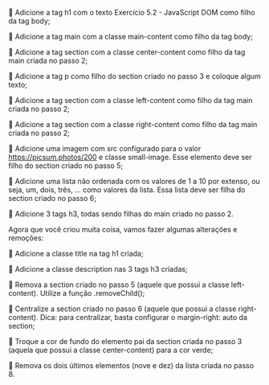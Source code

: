 🚀 Adicione a tag h1 com o texto Exercício 5.2 - JavaScript DOM como filho da tag body;

🚀 Adicione a tag main com a classe main-content como filho da tag body;

🚀 Adicione a tag section com a classe center-content como filho da tag main criada no passo 2;

🚀 Adicione a tag p como filho do section criado no passo 3 e coloque algum texto;

🚀 Adicione a tag section com a classe left-content como filho da tag main criada no passo 2;

🚀 Adicione a tag section com a classe right-content como filho da tag main criada no passo 2;

🚀 Adicione uma imagem com src configurado para o valor https://picsum.photos/200 e classe small-image. Esse elemento deve ser filho do section criado no passo 5;

🚀 Adicione uma lista não ordenada com os valores de 1 a 10 por extenso, ou seja, um, dois, três, ... como valores da lista. Essa lista deve ser filha do section criado no passo 6;

🚀 Adicione 3 tags h3, todas sendo filhas do main criado no passo 2.

Agora que você criou muita coisa, vamos fazer algumas alterações e remoções:

🚀 Adicione a classe title na tag h1 criada;

🚀 Adicione a classe description nas 3 tags h3 criadas;

🚀 Remova a section criado no passo 5 (aquele que possui a classe left-content). Utilize a função .removeChild();

🚀 Centralize a section criado no passo 6 (aquele que possui a classe right-content). Dica: para centralizar, basta configurar o margin-right: auto da section;

🚀 Troque a cor de fundo do elemento pai da section criada no passo 3 (aquela que possui a classe center-content) para a cor verde;

🚀 Remova os dois últimos elementos (nove e dez) da lista criada no passo 8.
